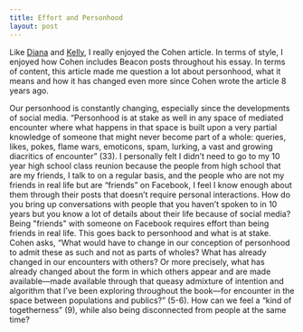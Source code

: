 ```yaml
---
title: Effort and Personhood
layout: post
---
```

Like [Diana]( http://dianarosenberger.github.io/blog/2016-04-06/week10post2.html) and [Kelly]( http://kellypolasek.github.io/blog/2016-04-06/reading-blog.html), I really enjoyed the Cohen article.  In terms of style, I enjoyed how Cohen includes Beacon posts throughout his essay.  In terms of content, this article made me question a lot about personhood, what it means and how it has changed even more since Cohen wrote the article 8 years ago.   

Our personhood is constantly changing, especially since the developments of social media.  “Personhood is at stake as well in any space of mediated encounter where what happens in that space is built upon a very partial knowledge of someone that might never become part of a whole: queries, likes, pokes, flame wars, emoticons, spam, lurking, a vast and growing diacritics of encounter” (33).   I personally felt I didn’t need to go to my 10 year high school class reunion because the people from high school that are my friends, I talk to on a regular basis, and the people who are not my friends in real life but are “friends” on Facebook, I feel I know enough about them through their posts that doesn’t require personal interactions.  How do you bring up conversations with people that you haven’t spoken to in 10 years but you know a lot of details about their life because of social media?  Being "friends" with someone on Facebook requires effort than being friends in real life.  This goes back to personhood and what is at stake.  Cohen asks, “What would have to change in our conception of personhood to admit these as such and not as parts of wholes? What has already changed in our encounters with others? Or more precisely, what has already changed about the form in which others appear and are made available—made available through that queasy admixture of intention and algorithm that I’ve been exploring throughout the book—for encounter in the space between populations and publics?” (5-6). How can we feel a “kind of togetherness” (9), while also being disconnected from people at the same time?  
